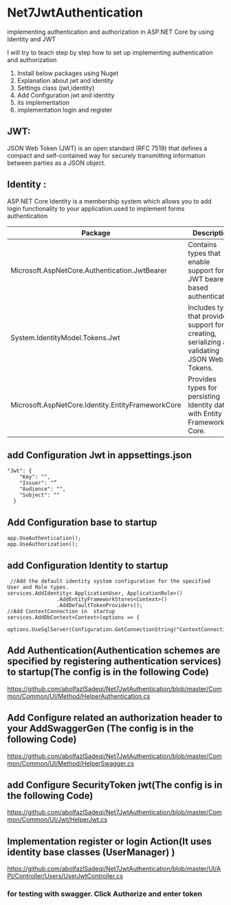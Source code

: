 # Net7JwtAuthentication

implementing  authentication and authorization in ASP.NET Core by using Identity and JWT

I will try to teach step by step how to set up implementing authentication and authorization 
1.	Install below  packages using Nuget 
2.	Explanation about  jwt and identity
3.	Settings class  (jwt,identity)
4.	Add Configuration  jwt and identity
5.	its implementation 
6.	implementation login and register 

## JWT: 
JSON Web Token (JWT) is an open standard (RFC 7519) that defines a compact and self-contained way for securely transmitting information between parties as a JSON object.
## Identity : 
ASP.NET Core Identity is a membership system which allows you to add login functionality to your application.used to implement forms authentication


|Package|	Description|	Category|
|-------|------------|----------|
|Microsoft.AspNetCore.Authentication.JwtBearer|Contains types that enable support for JWT bearer based authentication.|Jwt|
|System.IdentityModel.Tokens.Jwt|Includes types that provide support for creating, serializing and validating JSON Web Tokens.|Jwt|
|Microsoft.AspNetCore.Identity.EntityFrameworkCore|Provides types for persisting Identity data with Entity Framework Core.|Identity|


## add Configuration Jwt in appsettings.json 
```
"Jwt": {
    "Key": "",
    "Issuer": "”
    "Audience": "",
    "Subject": ""
  }  
```
## Add Configuration base to  startup
```
app.UseAuthentication();
app.UseAuthorization();
```
## add Configuration  Identity to startup
```
 //Add the default identity system configuration for the specified User and Role types.
services.AddIdentity< ApplicationUser, ApplicationRole>()
                .AddEntityFrameworkStores<Context>()
                .AddDefaultTokenProviders();
//Add ContextConnection in  startup
services.AddDbContext<Context>(options => {
  options.UseSqlServer(Configuration.GetConnectionString("ContextConnection"));});
```
## Add Authentication(Authentication schemes are specified by registering authentication services) to startup(The config is in the following Code)
https://github.com/abolfazlSadeqi/Net7JwtAuthentication/blob/master/Common/Common/UI/Method/HelperAuthentication.cs

## Add Configure related an authorization header to your AddSwaggerGen (The config is in the following Code)
https://github.com/abolfazlSadeqi/Net7JwtAuthentication/blob/master/Common/Common/UI/Method/HelperSwagger.cs

## add Configure SecurityToken jwt(The config is in the following Code)
https://github.com/abolfazlSadeqi/Net7JwtAuthentication/blob/master/Common/Common/UI/Jwt/HelperJwt.cs

## Implementation register or login Action(It uses identity base classes (UserManager<ApplicationUser>)  )
https://github.com/abolfazlSadeqi/Net7JwtAuthentication/blob/master/UI/API/Controller/Users/UserJwtController.cs


### for testing with swagger. Click Authorize and enter token

		

